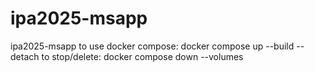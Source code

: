 # ipa2025-msapp
ipa2025-msapp
to use docker compose:
    docker compose up --build --detach
to stop/delete:
    docker compose down --volumes
